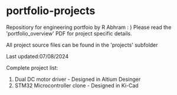 # portfolio-projects
Repositiory for engineering portfoio by R Abhram : )
Please read the 'portfolio_overview' PDF for project specific details.

All project source files can be found in the 'projects' subfolder

Last updated:07/08/2024

Complete project list:
1) Dual DC motor driver - Designed in Altium Desinger 
2) STM32 Microcontroller clone - Designed in Ki-Cad
